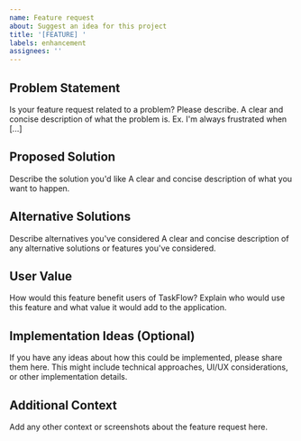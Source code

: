 ```yaml
---
name: Feature request
about: Suggest an idea for this project
title: '[FEATURE] '
labels: enhancement
assignees: ''
---
```


## Problem Statement
Is your feature request related to a problem? Please describe.
A clear and concise description of what the problem is. Ex. I'm always frustrated when [...]

## Proposed Solution
Describe the solution you'd like
A clear and concise description of what you want to happen.

## Alternative Solutions
Describe alternatives you've considered
A clear and concise description of any alternative solutions or features you've considered.

## User Value
How would this feature benefit users of TaskFlow?
Explain who would use this feature and what value it would add to the application.

## Implementation Ideas (Optional)
If you have any ideas about how this could be implemented, please share them here.
This might include technical approaches, UI/UX considerations, or other implementation details.

## Additional Context
Add any other context or screenshots about the feature request here.